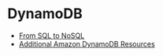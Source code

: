 # DynamoDB

- [From SQL to NoSQL](https://docs.aws.amazon.com/amazondynamodb/latest/developerguide/SQLtoNoSQL.html)
- [Additional Amazon DynamoDB Resources](https://docs.aws.amazon.com/amazondynamodb/latest/developerguide/AdditionalResources.html)

